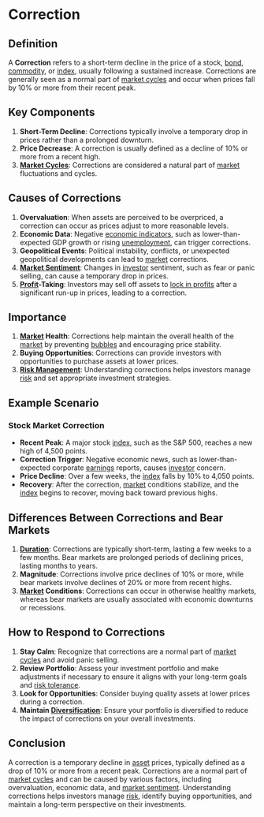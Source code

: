 # Correction

## Definition
A **Correction** refers to a short-term decline in the price of a stock, [bond](../b/bond.md), [commodity](../c/commodity.md), or [index](../i/index_instrument.md), usually following a sustained increase. Corrections are generally seen as a normal part of [market cycles](../m/market_cycles.md) and occur when prices fall by 10% or more from their recent peak.

## Key Components
1. **Short-Term Decline**: Corrections typically involve a temporary drop in prices rather than a prolonged downturn.
2. **Price Decrease**: A correction is usually defined as a decline of 10% or more from a recent high.
3. **[Market Cycles](../m/market_cycles.md)**: Corrections are considered a natural part of [market](../m/market.md) fluctuations and cycles.

## Causes of Corrections
1. **Overvaluation**: When assets are perceived to be overpriced, a correction can occur as prices adjust to more reasonable levels.
2. **Economic Data**: Negative [economic indicators](../e/economic_indicators.md), such as lower-than-expected GDP growth or rising [unemployment](../u/unemployment.md), can trigger corrections.
3. **Geopolitical Events**: Political instability, conflicts, or unexpected geopolitical developments can lead to [market](../m/market.md) corrections.
4. **[Market Sentiment](../m/market_sentiment.md)**: Changes in [investor](../i/investor.md) sentiment, such as fear or panic selling, can cause a temporary drop in prices.
5. **[Profit](../p/profit.md)-Taking**: Investors may sell off assets to [lock in profits](../l/lock_in_profits.md) after a significant run-up in prices, leading to a correction.

## Importance
1. **[Market](../m/market.md) Health**: Corrections help maintain the overall health of the [market](../m/market.md) by preventing [bubbles](../b/bubble.md) and encouraging price stability.
2. **Buying Opportunities**: Corrections can provide investors with opportunities to purchase assets at lower prices.
3. **[Risk Management](../r/risk_management.md)**: Understanding corrections helps investors manage [risk](../r/risk.md) and set appropriate investment strategies.

## Example Scenario
### Stock Market Correction
- **Recent Peak**: A major stock [index](../i/index_instrument.md), such as the S&P 500, reaches a new high of 4,500 points.
- **Correction Trigger**: Negative economic news, such as lower-than-expected corporate [earnings](../e/earnings.md) reports, causes [investor](../i/investor.md) concern.
- **Price Decline**: Over a few weeks, the [index](../i/index_instrument.md) falls by 10% to 4,050 points.
- **Recovery**: After the correction, [market](../m/market.md) conditions stabilize, and the [index](../i/index_instrument.md) begins to recover, moving back toward previous highs.

## Differences Between Corrections and Bear Markets
1. **[Duration](../d/duration.md)**: Corrections are typically short-term, lasting a few weeks to a few months. Bear markets are prolonged periods of declining prices, lasting months to years.
2. **Magnitude**: Corrections involve price declines of 10% or more, while bear markets involve declines of 20% or more from recent highs.
3. **[Market](../m/market.md) Conditions**: Corrections can occur in otherwise healthy markets, whereas bear markets are usually associated with economic downturns or recessions.

## How to Respond to Corrections
1. **Stay Calm**: Recognize that corrections are a normal part of [market cycles](../m/market_cycles.md) and avoid panic selling.
2. **Review Portfolio**: Assess your investment portfolio and make adjustments if necessary to ensure it aligns with your long-term goals and [risk tolerance](../r/risk_tolerance.md).
3. **Look for Opportunities**: Consider buying quality assets at lower prices during a correction.
4. **Maintain [Diversification](../d/diversification.md)**: Ensure your portfolio is diversified to reduce the impact of corrections on your overall investments.

## Conclusion
A correction is a temporary decline in [asset](../a/asset.md) prices, typically defined as a drop of 10% or more from a recent peak. Corrections are a normal part of [market cycles](../m/market_cycles.md) and can be caused by various factors, including overvaluation, economic data, and [market sentiment](../m/market_sentiment.md). Understanding corrections helps investors manage [risk](../r/risk.md), identify buying opportunities, and maintain a long-term perspective on their investments.

